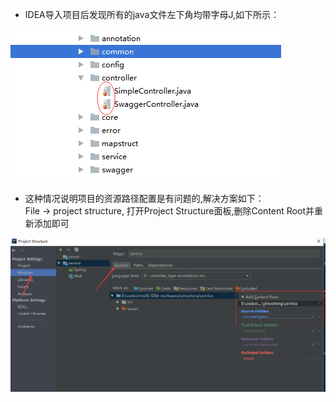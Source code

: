 - IDEA导入项目后发现所有的java文件左下角均带字母J,如下所示：  
<img src="https://github.com/Don-Lee/Notes/blob/master/Images/J1.png"/>  

- 这种情况说明项目的资源路径配置是有问题的,解决方案如下：  
File -> project structure, 打开Project Structure面板,删除Content Root并重新添加即可  
<img src="https://github.com/Don-Lee/Notes/blob/master/Images/J2.png"/>
